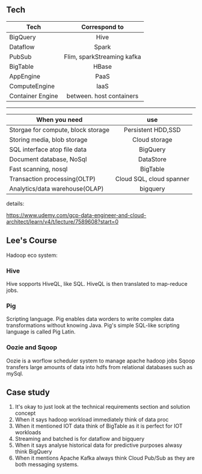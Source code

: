 ## Tech
| Tech        | Correspond to           |
| ------------- |:-------------:|
| BigQuery      | Hive | 
|Dataflow|Spark|
|PubSub|Flim, sparkStreaming kafka|
|BigTable|HBase|
|AppEngine|PaaS|
|ComputeEngine|IaaS|
|Container Engine|between. host containers|
-----------------------
| When you need        | use          |
| ------------- |:-------------:|
| Storgae for compute, block storage     | Persistent HDD,SSD | 
|Storing media, blob storage|Cloud storage|
|SQL interface atop file data|BigQuery|
|Document database, NoSql|DataStore|
|Fast scanning, nosql|BigTable|
|Transaction processing(OLTP)|Cloud SQL, cloud spanner|
|Analytics/data warehouse(OLAP)|bigquery|
details:

https://www.udemy.com/gcp-data-engineer-and-cloud-architect/learn/v4/t/lecture/7589608?start=0


## Lee's Course
Hadoop eco system:
### Hive
Hive sopports HiveQL, like SQL. HiveQL is then translated to map-reduce jobs.
### Pig
Scripting language.
Pig enables data worders to write complex data transformations without knowing Java. Pig's simple SQL-like scripting language is called Pig Latin.
### Oozie and Sqoop
Oozie is a worflow scheduler system to manage apache hadoop jobs
Sqoop transfers large amounts of data into hdfs from relational databases such as mySql.

## Case study
1. It's okay to just look at the technical requirements section and solution concept
2. When it says hadoop workload immediately think of data proc
3. When it mentioned IOT data think of BigTable as it is perfect for IOT workloads
4. Streaming and batched is for dataflow and bigquery
5. When it says analyse historical data for predictive purposes alwasy think BigQuery
6. When it mentions Apache Kafka always think Cloud Pub/Sub as they are both messaging systems.

